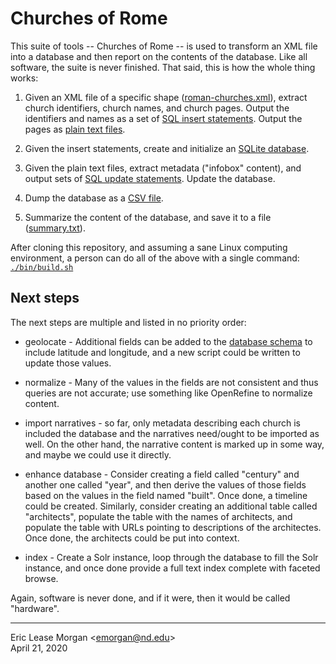 # Churches of Rome

This suite of tools -- Churches of Rome -- is used to transform an XML file into a database and then report on the contents of the database. Like all software, the suite is never finished. That said, this is how the whole thing works:

   1. Given an XML file of a specific shape ([roman-churches.xml](./etc/roman-churches.xml)), extract church identifiers, church names, and church pages. Output the identifiers and names as a set of [SQL insert statements](./tmp/inserts.sql). Output the pages as [plain text files](./pages).
   
   2. Given the insert statements, create and initialize an [SQLite database](./etc/roman-churches.db).
   
   3. Given the plain text files, extract metadata ("infobox" content), and output sets of [SQL update statements](./tmp/updates.sql). Update the database.
   
   4. Dump the database as a [CSV file](./etc/roman-churches.csv).
   
   5. Summarize the content of the database, and save it to a file ([summary.txt](./summary.txt)).

After cloning this repository, and assuming a sane Linux computing environment, a person can do all of the above with a single command: [`./bin/build.sh`](./bin/build.sh)

## Next steps

The next steps are multiple and listed in no priority order:

   * geolocate - Additional fields can be added to the [database schema](./etc/schema.sql) to include latitude and longitude, and a new script could be written to update those values.
   
   * normalize - Many of the values in the fields are not consistent and thus queries are not accurate; use something like OpenRefine to normalize content.
   
   * import narratives - so far, only metadata describing each church is included the database and the narratives need/ought to be imported as well. On the other hand, the narrative content is marked up in some way, and maybe we could use it directly.
   
   * enhance database - Consider creating a field called "century" and another one called "year", and then derive the values of those fields based on the values in the field named "built". Once done, a timeline could be created. Similarly, consider creating an additional table called "architects", populate the table with the names of architects, and populate the table with URLs pointing to descriptions of the architectes. Once done, the architects could be put into context.
   
   * index - Create a Solr instance, loop through the database to fill the Solr instance, and once done provide a full text index complete with faceted browse.
   
Again, software is never done, and if it were, then it would be called "hardware".

---  
Eric Lease Morgan &lt;emorgan@nd.edu&gt;  
April 21, 2020
